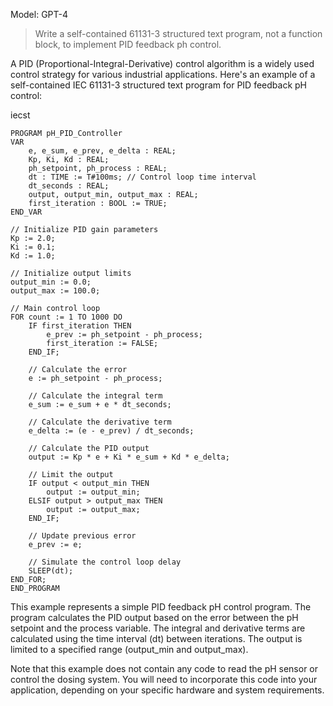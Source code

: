 Model: GPT-4

> Write a self-contained 61131-3 structured text program, not a function block, to implement PID feedback ph control.

A PID (Proportional-Integral-Derivative) control algorithm is a widely used control strategy for various industrial applications. Here's an example of a self-contained IEC 61131-3 structured text program for PID feedback pH control:

iecst

```iecst
PROGRAM pH_PID_Controller
VAR
    e, e_sum, e_prev, e_delta : REAL;
    Kp, Ki, Kd : REAL;
    ph_setpoint, ph_process : REAL;
    dt : TIME := T#100ms; // Control loop time interval
    dt_seconds : REAL;
    output, output_min, output_max : REAL;
    first_iteration : BOOL := TRUE;
END_VAR

// Initialize PID gain parameters
Kp := 2.0;
Ki := 0.1;
Kd := 1.0;

// Initialize output limits
output_min := 0.0;
output_max := 100.0;

// Main control loop
FOR count := 1 TO 1000 DO
    IF first_iteration THEN
        e_prev := ph_setpoint - ph_process;
        first_iteration := FALSE;
    END_IF;

    // Calculate the error
    e := ph_setpoint - ph_process;

    // Calculate the integral term
    e_sum := e_sum + e * dt_seconds;

    // Calculate the derivative term
    e_delta := (e - e_prev) / dt_seconds;

    // Calculate the PID output
    output := Kp * e + Ki * e_sum + Kd * e_delta;

    // Limit the output
    IF output < output_min THEN
        output := output_min;
    ELSIF output > output_max THEN
        output := output_max;
    END_IF;

    // Update previous error
    e_prev := e;

    // Simulate the control loop delay
    SLEEP(dt);
END_FOR;
END_PROGRAM
```

This example represents a simple PID feedback pH control program. The program calculates the PID output based on the error between the pH setpoint and the process variable. The integral and derivative terms are calculated using the time interval (dt) between iterations. The output is limited to a specified range (output\_min and output\_max).

Note that this example does not contain any code to read the pH sensor or control the dosing system. You will need to incorporate this code into your application, depending on your specific hardware and system requirements.